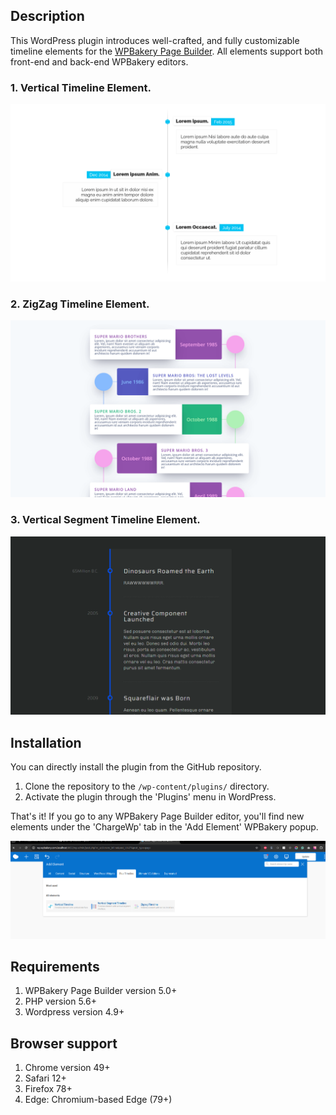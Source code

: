 ## Description

This WordPress plugin introduces well-crafted, and fully customizable timeline elements for the [WPBakery Page Builder](https://wpbakery.com/).
All elements support both front-end and back-end WPBakery editors.

### 1. Vertical Timeline Element.

![Vertical Timeline Element](assets/images/github-reame/screen-3.png)

### 2. ZigZag Timeline Element.

![ZigZag Timeline Element](assets/images/github-reame/screen-2.png)


### 3. Vertical Segment Timeline Element.

![Vertical Segment Timeline Element](assets/images/github-reame/screen-4.png)

## Installation
You can directly install the plugin from the GitHub repository.
1. Clone the repository to the `/wp-content/plugins/` directory.
2. Activate the plugin through the 'Plugins' menu in WordPress.

That's it! If you go to any WPBakery Page Builder editor, you'll find new elements under the 'ChargeWp' tab in the 'Add Element' WPBakery popup.

![](assets/images/github-reame/screen-1.png)

## Requirements
1. WPBakery Page Builder version 5.0+
2. PHP version 5.6+
3. Wordpress version 4.9+
   
## Browser support
1. Chrome version 49+
2. Safari 12+
3. Firefox 78+
4. Edge: Chromium-based Edge (79+)
